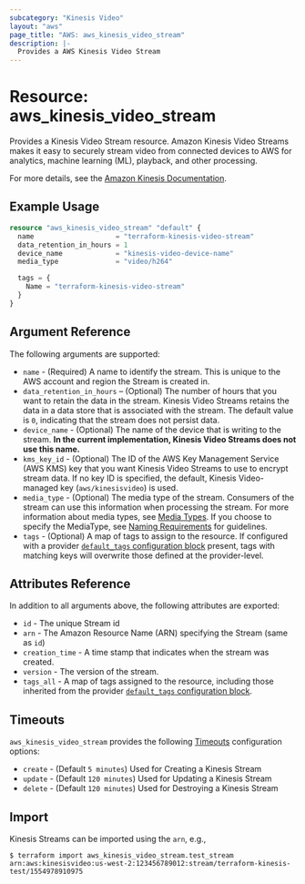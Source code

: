 ```yaml
---
subcategory: "Kinesis Video"
layout: "aws"
page_title: "AWS: aws_kinesis_video_stream"
description: |-
  Provides a AWS Kinesis Video Stream
---
```


# Resource: aws_kinesis_video_stream

Provides a Kinesis Video Stream resource. Amazon Kinesis Video Streams makes it easy to securely stream video from connected devices to AWS for analytics, machine learning (ML), playback, and other processing.

For more details, see the [Amazon Kinesis Documentation][1].

## Example Usage

```terraform
resource "aws_kinesis_video_stream" "default" {
  name                    = "terraform-kinesis-video-stream"
  data_retention_in_hours = 1
  device_name             = "kinesis-video-device-name"
  media_type              = "video/h264"

  tags = {
    Name = "terraform-kinesis-video-stream"
  }
}
```

## Argument Reference

The following arguments are supported:

* `name` - (Required) A name to identify the stream. This is unique to the
AWS account and region the Stream is created in.
* `data_retention_in_hours` – (Optional) The number of hours that you want to retain the data in the stream. Kinesis Video Streams retains the data in a data store that is associated with the stream. The default value is `0`, indicating that the stream does not persist data.
* `device_name` - (Optional) The name of the device that is writing to the stream. **In the current implementation, Kinesis Video Streams does not use this name.**
* `kms_key_id` - (Optional) The ID of the AWS Key Management Service (AWS KMS) key that you want Kinesis Video Streams to use to encrypt stream data. If no key ID is specified, the default, Kinesis Video-managed key (`aws/kinesisvideo`) is used.
* `media_type` - (Optional) The media type of the stream. Consumers of the stream can use this information when processing the stream. For more information about media types, see [Media Types][2]. If you choose to specify the MediaType, see [Naming Requirements][3] for guidelines.
* `tags` - (Optional) A map of tags to assign to the resource. If configured with a provider [`default_tags` configuration block](https://www.terraform.io/docs/providers/aws/index.html#default_tags-configuration-block) present, tags with matching keys will overwrite those defined at the provider-level.

## Attributes Reference

In addition to all arguments above, the following attributes are exported:

* `id` - The unique Stream id
* `arn` - The Amazon Resource Name (ARN) specifying the Stream (same as `id`)
* `creation_time` - A time stamp that indicates when the stream was created.
* `version` - The version of the stream.
* `tags_all` - A map of tags assigned to the resource, including those inherited from the provider [`default_tags` configuration block](https://www.terraform.io/docs/providers/aws/index.html#default_tags-configuration-block).

## Timeouts

`aws_kinesis_video_stream` provides the following [Timeouts](https://www.terraform.io/docs/configuration/blocks/resources/syntax.html#operation-timeouts) configuration options:

- `create` - (Default `5 minutes`)  Used for Creating a Kinesis Stream
- `update` - (Default `120 minutes`) Used for Updating a Kinesis Stream
- `delete` - (Default `120 minutes`) Used for Destroying a Kinesis Stream

## Import

Kinesis Streams can be imported using the `arn`, e.g.,

```
$ terraform import aws_kinesis_video_stream.test_stream arn:aws:kinesisvideo:us-west-2:123456789012:stream/terraform-kinesis-test/1554978910975
```

[1]: https://aws.amazon.com/documentation/kinesis/
[2]: http://www.iana.org/assignments/media-types/media-types.xhtml
[3]: https://tools.ietf.org/html/rfc6838#section-4.2
